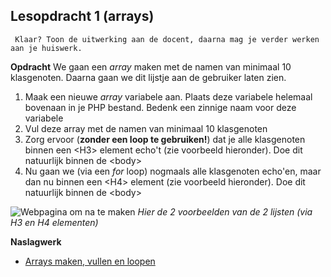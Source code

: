 ## Lesopdracht 1 (arrays)

`` Klaar? Toon de uitwerking aan de docent, daarna mag je verder werken aan je huiswerk.``

**Opdracht**
We gaan een *array* maken met de namen van minimaal 10 klasgenoten. Daarna gaan we dit lijstje aan de gebruiker laten zien.

1. Maak een nieuwe *array* variabele aan. Plaats deze variabele helemaal bovenaan in je PHP bestand. Bedenk een zinnige naam voor deze variabele
2. Vul deze array met de namen van minimaal 10 klasgenoten
3. Zorg ervoor (**zonder een loop te gebruiken!**) dat je alle klasgenoten binnen een &lt;H3&gt; element echo't (zie voorbeeld hieronder). Doe dit natuurlijk binnen de &lt;body&gt;
4. Nu gaan we (via een *for* loop) nogmaals alle klasgenoten echo'en, maar dan nu binnen een &lt;H4&gt; element (zie voorbeeld hieronder). Doe dit natuurlijk binnen de &lt;body&gt;

![Webpagina om na te maken](https://raw.githubusercontent.com/ictacademiekw1c/opdrachten-repository/master/php/productie/afbeeldingen/Lesopdracht1.png)
*Hier de 2 voorbeelden van de 2 lijsten (via H3 en H4 elementen)*


**Naslagwerk**
- <a href="http://www.w3schools.com/php/php_arrays.asp" target="_blank">Arrays maken, vullen en loopen</a>
